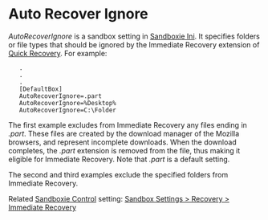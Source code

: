 # Auto Recover Ignore

_AutoRecoverIgnore_ is a sandbox setting in [Sandboxie Ini](SandboxieIni.md). It specifies folders or file types that should be ignored by the Immediate Recovery extension of [Quick Recovery](QuickRecovery.md). For example:

```
   .
   .
   .
   [DefaultBox]
   AutoRecoverIgnore=.part
   AutoRecoverIgnore=%Desktop%
   AutoRecoverIgnore=C:\Folder
```

The first example excludes from Immediate Recovery any files ending in _.part_. These files are created by the download manager of the Mozilla browsers, and represent incomplete downloads. When the download completes, the _.part_ extension is removed from the file, thus making it eligible for Immediate Recovery. Note that _.part_ is a default setting.

The second and third examples exclude the specified folders from Immediate Recovery.

Related [Sandboxie Control](SandboxieControl.md) setting: [Sandbox Settings > Recovery > Immediate Recovery](RecoverySettings#immediate)

